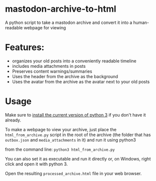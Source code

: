 # mastodon-archive-to-html
A python script to take a mastodon archive and convert it into a human-readable webpage for viewing

# Features:
* organizes your old posts into a conveniently readable timeline
* includes media attachments in posts
* Preserves content warnings/summaries
* Uses the header from the archive as the background
* Uses the avatar from the archive as the avatar next to your old posts

# Usage
Make sure to [install the current version of python 3](https://www.python.org/) if you don't have it already.

To make a webpage to view your archive, just place the `html_from_archive.py` script in the root of the archive (the folder that has `outbox.json` and `media_attachments` in it) and run it using python3 

from the command line: `python3 html_from_archive.py`

You can also set it as executable and run it directly or, on Windows, right click and open it with python 3.

Open the resulting `processed_archive.html` file in your web browser.
